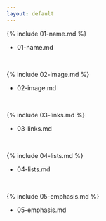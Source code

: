 ```yaml
---
layout: default
---
```


{% include 01-name.md %}
* 01-name.md
<br>

{% include 02-image.md %}
* 02-image.md
<br>

{% include 03-links.md %}
* 03-links.md
<br>

{% include 04-lists.md %}
* 04-lists.md
<br>

{% include 05-emphasis.md %}
* 05-emphasis.md

